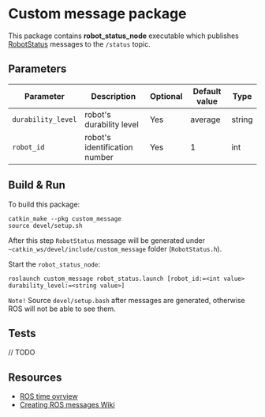 # Custom message package

This package contains **robot_status_node** executable which publishes [RobotStatus](custom_message/msg/RobotStatus.msg) 
messages to the `/status` topic.

## Parameters

| Parameter     | Description   |    Optional   |  Default value | Type |
| ------------- | ------------- | ------------- | -------------- | ----- |
| `durability_level`   | robot's durability level | Yes | average | string|
| `robot_id`   | robot's identification number| Yes | 1 | int|

## Build & Run

To build this package:
```shell
catkin_make --pkg custom_message
source devel/setup.sh
```
After this step `RobotStatus` message will be generated under `~catkin_ws/devel/include/custom_message` folder (`RobotStatus.h`).

Start the `robot_status_node`:
```shell
roslaunch custom_message robot_status.launch [robot_id:=<int value> durability_level:=<string value>]
```
`Note!` Source `devel/setup.bash` after messages are generated, otherwise ROS will not be able to see them.

## Tests

// TODO

## Resources
- [ROS time ovrview](http://wiki.ros.org/roscpp/Overview/Time)
- [Creating ROS messages Wiki](http://wiki.ros.org/ROS/Tutorials/CreatingMsgAndSrv)
